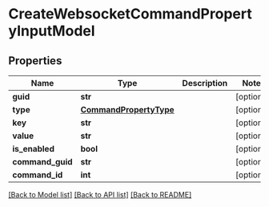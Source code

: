 # CreateWebsocketCommandPropertyInputModel

## Properties
Name | Type | Description | Notes
------------ | ------------- | ------------- | -------------
**guid** | **str** |  | [optional] 
**type** | [**CommandPropertyType**](CommandPropertyType.md) |  | [optional] 
**key** | **str** |  | [optional] 
**value** | **str** |  | [optional] 
**is_enabled** | **bool** |  | [optional] 
**command_guid** | **str** |  | [optional] 
**command_id** | **int** |  | [optional] 

[[Back to Model list]](../README.md#documentation-for-models) [[Back to API list]](../README.md#documentation-for-api-endpoints) [[Back to README]](../README.md)

